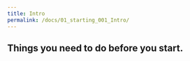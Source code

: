 ```yaml
---
title: Intro
permalink: /docs/01_starting_001_Intro/
---
```


## Things you need to do before you start.
